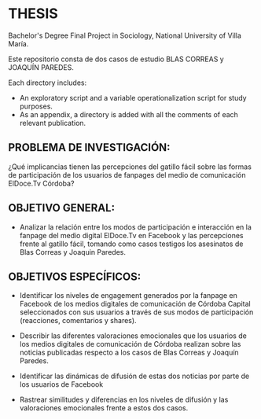 # THESIS

Bachelor's Degree Final Project in Sociology, National University of Villa María.

Este repositorio consta de dos casos de estudio BLAS CORREAS y JOAQUÍN PAREDES. 

Each directory includes: 
* An exploratory script and a variable operationalization script for study purposes.
* As an appendix, a directory is added with all the comments of each relevant publication.





## PROBLEMA DE INVESTIGACIÓN:

¿Qué implicancias tienen las percepciones del gatillo fácil sobre las formas de participación de los usuarios de fanpages del medio de comunicación ElDoce.Tv Córdoba?


## OBJETIVO GENERAL:

* Analizar la relación entre los modos de participación e interacción en la fanpage del medio digital ElDoce.Tv en Facebook y las percepciones frente al gatillo fácil, tomando como casos testigos los asesinatos de Blas Correas y Joaquin Paredes.

## OBJETIVOS ESPECÍFICOS:


* Identificar los niveles de engagement generados por la fanpage en Facebook de los medios digitales de comunicación de Córdoba Capital seleccionados con sus usuarios a través de sus modos de participación (reacciones, comentarios y shares).

* Describir las diferentes valoraciones emocionales que los usuarios de los medios digitales de comunicación de Córdoba realizan sobre las noticias publicadas respecto a los casos de Blas Correas y Joaquín Paredes. 

* Identificar las dinámicas de difusión de estas dos noticias por parte de los usuarios de Facebook

* Rastrear similitudes y diferencias en los niveles de difusión y las valoraciones emocionales frente a estos dos casos.
